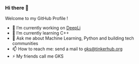 ### Hi there 👋


Welcome to my GitHub Profile !


- 🔭 I’m currently working on [DeepLi](https://github.com/Nysa-clan/DeepLI)
- 🌱 I’m currently learning C++
- 💬 Ask me about Machine Learning, Python and building tech communities
- 📫 How to reach me: send a mail to gks@tinkerhub.org
- ⚡ My friends call me GKS


